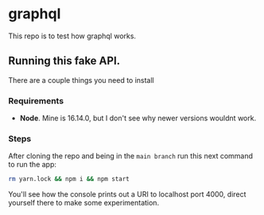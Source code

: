 # graphql
This repo is to test how graphql works.

## Running this fake API.

There are a couple things you need to install

### Requirements

- **Node**. Mine is 16.14.0, but I don't see why newer versions wouldnt work.

### Steps

After cloning the repo and being in the `main branch` run this next command to run the app:

```bash
rm yarn.lock && npm i && npm start
```

You'll see how the console prints out a URI to localhost port 4000, direct yourself there to make some experimentation.
